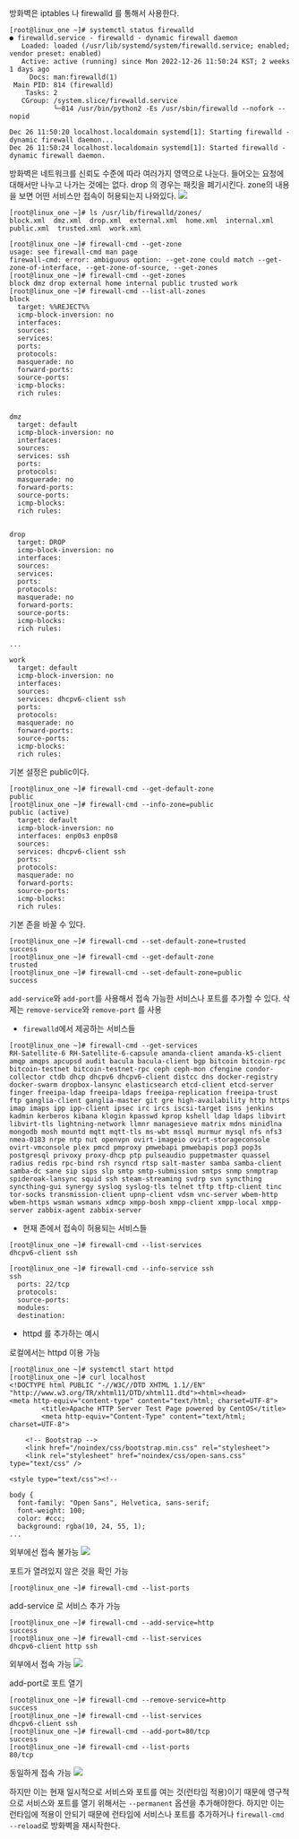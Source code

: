 방화벽은 iptables 나 firewalld 를 통해서 사용한다.
```
[root@linux_one ~]# systemctl status firewalld
● firewalld.service - firewalld - dynamic firewall daemon
   Loaded: loaded (/usr/lib/systemd/system/firewalld.service; enabled; vendor preset: enabled)
   Active: active (running) since Mon 2022-12-26 11:50:24 KST; 2 weeks 1 days ago
     Docs: man:firewalld(1)
 Main PID: 814 (firewalld)
    Tasks: 2
   CGroup: /system.slice/firewalld.service
           └─814 /usr/bin/python2 -Es /usr/sbin/firewalld --nofork --nopid

Dec 26 11:50:20 localhost.localdomain systemd[1]: Starting firewalld - dynamic firewall daemon...
Dec 26 11:50:24 localhost.localdomain systemd[1]: Started firewalld - dynamic firewall daemon.
```
방화벽은 네트워크를 신뢰도 수준에 따라 여러가지 영역으로 나눈다. 들어오는 요청에 대해서만 나누고 나가는 것에는 없다.
drop 의 경우는 패킷을 폐기시킨다. 
zone의 내용을 보면 어떤 서비스만 접속이 허용되는지 나와있다. 
![](images/Pasted%20image%2020230110115534.png)

```
[root@linux_one ~]# ls /usr/lib/firewalld/zones/
block.xml  dmz.xml  drop.xml  external.xml  home.xml  internal.xml  public.xml  trusted.xml  work.xml
```

```
[root@linux_one ~]# firewall-cmd --get-zone
usage: see firewall-cmd man page
firewall-cmd: error: ambiguous option: --get-zone could match --get-zone-of-interface, --get-zone-of-source, --get-zones
[root@linux_one ~]# firewall-cmd --get-zones
block dmz drop external home internal public trusted work
[root@linux_one ~]# firewall-cmd --list-all-zones
block
  target: %%REJECT%%
  icmp-block-inversion: no
  interfaces: 
  sources: 
  services: 
  ports: 
  protocols: 
  masquerade: no
  forward-ports: 
  source-ports: 
  icmp-blocks: 
  rich rules: 
	

dmz
  target: default
  icmp-block-inversion: no
  interfaces: 
  sources: 
  services: ssh
  ports: 
  protocols: 
  masquerade: no
  forward-ports: 
  source-ports: 
  icmp-blocks: 
  rich rules: 
	

drop
  target: DROP
  icmp-block-inversion: no
  interfaces: 
  sources: 
  services: 
  ports: 
  protocols: 
  masquerade: no
  forward-ports: 
  source-ports: 
  icmp-blocks: 
  rich rules: 

...

work
  target: default
  icmp-block-inversion: no
  interfaces: 
  sources: 
  services: dhcpv6-client ssh
  ports: 
  protocols: 
  masquerade: no
  forward-ports: 
  source-ports: 
  icmp-blocks: 
  rich rules: 
```

 기본 설정은 public이다. 
```
[root@linux_one ~]# firewall-cmd --get-default-zone
public
[root@linux_one ~]# firewall-cmd --info-zone=public
public (active)
  target: default
  icmp-block-inversion: no
  interfaces: enp0s3 enp0s8
  sources: 
  services: dhcpv6-client ssh
  ports: 
  protocols: 
  masquerade: no
  forward-ports: 
  source-ports: 
  icmp-blocks: 
  rich rules: 
```
기본 존을 바꿀 수 있다.
```
[root@linux_one ~]# firewall-cmd --set-default-zone=trusted
success
[root@linux_one ~]# firewall-cmd --get-default-zone
trusted
[root@linux_one ~]# firewall-cmd --set-default-zone=public
success
```

`add-service`와 `add-port`를 사용해서 접속 가능한 서비스나 포트를 추가할 수 있다. 삭제는 `remove-service`와 `remove-port` 를 사용

- `firewalld`에서 제공하는 서비스들
```
[root@linux_one ~]# firewall-cmd --get-services
RH-Satellite-6 RH-Satellite-6-capsule amanda-client amanda-k5-client amqp amqps apcupsd audit bacula bacula-client bgp bitcoin bitcoin-rpc bitcoin-testnet bitcoin-testnet-rpc ceph ceph-mon cfengine condor-collector ctdb dhcp dhcpv6 dhcpv6-client distcc dns docker-registry docker-swarm dropbox-lansync elasticsearch etcd-client etcd-server finger freeipa-ldap freeipa-ldaps freeipa-replication freeipa-trust ftp ganglia-client ganglia-master git gre high-availability http https imap imaps ipp ipp-client ipsec irc ircs iscsi-target isns jenkins kadmin kerberos kibana klogin kpasswd kprop kshell ldap ldaps libvirt libvirt-tls lightning-network llmnr managesieve matrix mdns minidlna mongodb mosh mountd mqtt mqtt-tls ms-wbt mssql murmur mysql nfs nfs3 nmea-0183 nrpe ntp nut openvpn ovirt-imageio ovirt-storageconsole ovirt-vmconsole plex pmcd pmproxy pmwebapi pmwebapis pop3 pop3s postgresql privoxy proxy-dhcp ptp pulseaudio puppetmaster quassel radius redis rpc-bind rsh rsyncd rtsp salt-master samba samba-client samba-dc sane sip sips slp smtp smtp-submission smtps snmp snmptrap spideroak-lansync squid ssh steam-streaming svdrp svn syncthing syncthing-gui synergy syslog syslog-tls telnet tftp tftp-client tinc tor-socks transmission-client upnp-client vdsm vnc-server wbem-http wbem-https wsman wsmans xdmcp xmpp-bosh xmpp-client xmpp-local xmpp-server zabbix-agent zabbix-server
```

- 현재 존에서 접속이 허용되는 서비스들
```
[root@linux_one ~]# firewall-cmd --list-services
dhcpv6-client ssh
```

```
[root@linux_one ~]# firewall-cmd --info-service ssh
ssh
  ports: 22/tcp
  protocols: 
  source-ports: 
  modules: 
  destination: 
```

- httpd 를 추가하는 예시

로컬에서는 httpd 이용 가능
```
[root@linux_one ~]# systemctl start httpd
[root@linux_one ~]# curl localhost
<!DOCTYPE html PUBLIC "-//W3C//DTD XHTML 1.1//EN" "http://www.w3.org/TR/xhtml11/DTD/xhtml11.dtd"><html><head>
<meta http-equiv="content-type" content="text/html; charset=UTF-8">
		<title>Apache HTTP Server Test Page powered by CentOS</title>
		<meta http-equiv="Content-Type" content="text/html; charset=UTF-8">

    <!-- Bootstrap -->
    <link href="/noindex/css/bootstrap.min.css" rel="stylesheet">
    <link rel="stylesheet" href="noindex/css/open-sans.css" type="text/css" />

<style type="text/css"><!--		 

body {
  font-family: "Open Sans", Helvetica, sans-serif;
  font-weight: 100;
  color: #ccc;
  background: rgba(10, 24, 55, 1);
...
```
외부에선 접속 불가능
![](images/Pasted%20image%2020230110122645.png)

포트가 열려있지 않은 것을 확인 가능
```
[root@linux_one ~]# firewall-cmd --list-ports

```

add-service 로 서비스 추가 가능
```
[root@linux_one ~]# firewall-cmd --add-service=http
success
[root@linux_one ~]# firewall-cmd --list-services
dhcpv6-client http ssh
```

외부에서 접속 가능
![](images/Pasted%20image%2020230110122722.png)

add-port로 포트 열기
```
[root@linux_one ~]# firewall-cmd --remove-service=http
success
[root@linux_one ~]# firewall-cmd --list-services
dhcpv6-client ssh
[root@linux_one ~]# firewall-cmd --add-port=80/tcp
success
[root@linux_one ~]# firewall-cmd --list-ports
80/tcp
```

동일하게 접속 가능
![](images/Pasted%20image%2020230110122722.png)

하지만 이는 현재 일시적으로 서비스와 포트를 여는 것(런타임 적용)이기 때문에 영구적으로 서비스와 포트를 열기 위해서는 `--permanent` 옵션을 추가해야한다. 하지만 이는 런타임에 적용이 안되기 때문에 런타임에 서비스나 포트를 추가하거나 `firewall-cmd --reload`로 방화벽을 재시작한다.   